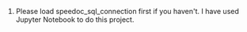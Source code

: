 1) Please load speedoc_sql_connection first if you haven't. I have used Jupyter Notebook to do this project.
